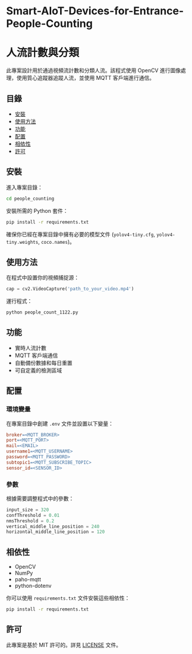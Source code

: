 # Smart-AIoT-Devices-for-Entrance-People-Counting


# 人流計數與分類

此專案設計用於通過視頻流計數和分類人流。該程式使用 OpenCV 進行圖像處理，使用質心追蹤器追蹤人流，並使用 MQTT 客戶端進行通信。

## 目錄

- [安裝](#安裝)
- [使用方法](#使用方法)
- [功能](#功能)
- [配置](#配置)
- [相依性](#相依性)
- [許可](#許可)

## 安裝

進入專案目錄：
```bash
cd people_counting
```

安裝所需的 Python 套件：
```bash
pip install -r requirements.txt
```

確保你已經在專案目錄中擁有必要的模型文件 (`yolov4-tiny.cfg`, `yolov4-tiny.weights`, `coco.names`)。

## 使用方法

在程式中設置你的視頻捕捉源：
```python
cap = cv2.VideoCapture('path_to_your_video.mp4')
```

運行程式：
```bash
python people_count_1122.py
```

## 功能

- 實時人流計數
- MQTT 客戶端通信
- 自動備份數據和每日重置
- 可自定義的檢測區域

## 配置

### 環境變量

在專案目錄中創建 `.env` 文件並設置以下變量：
```makefile
broker=<MQTT_BROKER>
port=<MQTT_PORT>
mail=<EMAIL>
username1=<MQTT_USERNAME>
password=<MQTT_PASSWORD>
subtopic1=<MQTT_SUBSCRIBE_TOPIC>
sensor_id=<SENSOR_ID>
```

### 參數

根據需要調整程式中的參數：
```python
input_size = 320
confThreshold = 0.01
nmsThreshold = 0.2
vertical_middle_line_position = 240
horizontal_middle_line_position = 120
```

## 相依性

- OpenCV
- NumPy
- paho-mqtt
- python-dotenv

你可以使用 `requirements.txt` 文件安裝這些相依性：
```bash
pip install -r requirements.txt
```

## 許可

此專案是基於 MIT 許可的。詳見 [LICENSE](LICENSE) 文件。
